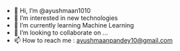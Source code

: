 - 👋 Hi, I’m @ayushmaan1010
- 👀 I’m interested in new technologies
- 🌱 I’m currently learning Machine Learning
- 💞️ I’m looking to collaborate on ...
- 📫 How to reach me : ayushmaanpandey10@gmail.com

<!---
ayushmaan1010/ayushmaan1010 is a ✨ special ✨ repository because its `README.md` (this file) appears on your GitHub profile.
You can click the Preview link to take a look at your changes.
--->
